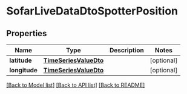 # SofarLiveDataDtoSpotterPosition

## Properties
Name | Type | Description | Notes
------------ | ------------- | ------------- | -------------
**latitude** | [**TimeSeriesValueDto**](TimeSeriesValueDto.md) |  | [optional] 
**longitude** | [**TimeSeriesValueDto**](TimeSeriesValueDto.md) |  | [optional] 

[[Back to Model list]](../README.md#documentation-for-models) [[Back to API list]](../README.md#documentation-for-api-endpoints) [[Back to README]](../README.md)

